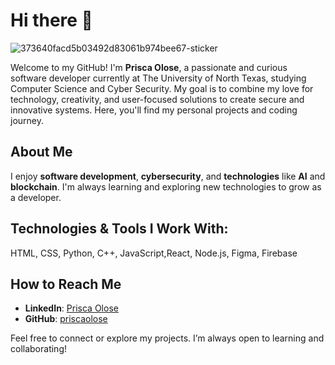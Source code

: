 # Hi there 👋

![373640facd5b03492d83061b974bee67-sticker](https://github.com/user-attachments/assets/99b496ad-09df-4d3c-aa21-cd6b1f168d7c)


Welcome to my GitHub! I'm **Prisca Olose**, a passionate and curious software developer currently at The University of North Texas, studying Computer Science and Cyber Security. My goal is to combine my love for technology, creativity, and user-focused solutions to create secure and innovative systems. Here, you'll find my personal projects and coding journey.

## About Me 

I enjoy **software development**, **cybersecurity**, and **technologies** like **AI** and **blockchain**. I'm always learning and exploring new technologies to grow as a developer. 

## Technologies & Tools I Work With:
HTML, CSS, Python, C++, JavaScript,React, Node.js, Figma, Firebase  

## How to Reach Me
- **LinkedIn**: [Prisca Olose](https://www.linkedin.com/in/priscaolose)  
- **GitHub**: [priscaolose](https://github.com/priscaolose)  

Feel free to connect or explore my projects. I’m always open to learning and collaborating!
